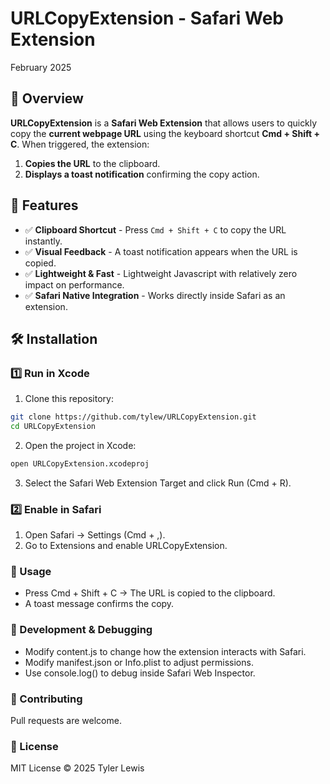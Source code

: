 # URLCopyExtension - Safari Web Extension
February 2025

## 📌 Overview
**URLCopyExtension** is a **Safari Web Extension** that allows users to quickly copy the **current webpage URL** using the keyboard shortcut **Cmd + Shift + C**. When triggered, the extension:
1. **Copies the URL** to the clipboard.
2. **Displays a toast notification** confirming the copy action.


## 🚀 Features
- ✅ **Clipboard Shortcut** - Press `Cmd + Shift + C` to copy the URL instantly.
- ✅ **Visual Feedback** - A toast notification appears when the URL is copied.
- ✅ **Lightweight & Fast** - Lightweight Javascript with relatively zero impact on performance.
- ✅ **Safari Native Integration** - Works directly inside Safari as an extension.


## 🛠 Installation

### 1️⃣ **Run in Xcode**
1. Clone this repository:

```sh
git clone https://github.com/tylew/URLCopyExtension.git
cd URLCopyExtension
```

2.	Open the project in Xcode:

```sh
open URLCopyExtension.xcodeproj
```

3.	Select the Safari Web Extension Target and click Run (Cmd + R).

### 2️⃣ Enable in Safari
1.	Open Safari → Settings (Cmd + ,).
2.	Go to Extensions and enable URLCopyExtension.

### 🔑 Usage
-	Press Cmd + Shift + C → The URL is copied to the clipboard.
-	A toast message confirms the copy.

### 🔧 Development & Debugging
-	Modify content.js to change how the extension interacts with Safari.
-	Modify manifest.json or Info.plist to adjust permissions.
-	Use console.log() to debug inside Safari Web Inspector.

### 🤝 Contributing

Pull requests are welcome.


### 📜 License

MIT License © 2025 Tyler Lewis
